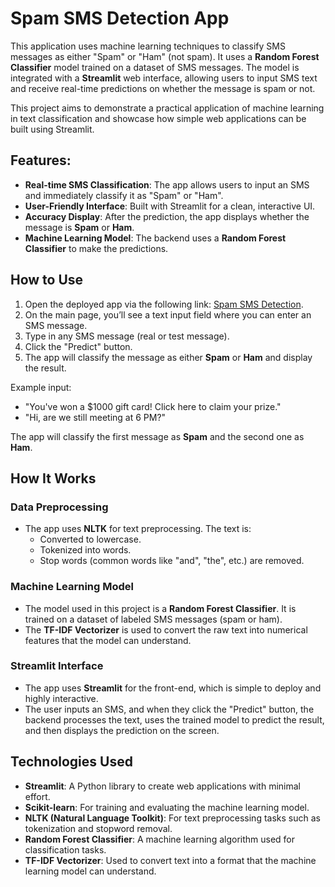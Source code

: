 # Spam SMS Detection App

This application uses machine learning techniques to classify SMS messages as either "Spam" or "Ham" (not spam). It uses a **Random Forest Classifier** model trained on a dataset of SMS messages. The model is integrated with a **Streamlit** web interface, allowing users to input SMS text and receive real-time predictions on whether the message is spam or not.

This project aims to demonstrate a practical application of machine learning in text classification and showcase how simple web applications can be built using Streamlit.


## Features:

- **Real-time SMS Classification**: The app allows users to input an SMS and immediately classify it as "Spam" or "Ham".
- **User-Friendly Interface**: Built with Streamlit for a clean, interactive UI.
- **Accuracy Display**: After the prediction, the app displays whether the message is **Spam** or **Ham**.
- **Machine Learning Model**: The backend uses a **Random Forest Classifier** to make the predictions.


## How to Use

1. Open the deployed app via the following link: [Spam SMS Detection](https://spamsmsdetection-pslhvrqrykjgvrs3b7qev2.streamlit.app/).
2. On the main page, you’ll see a text input field where you can enter an SMS message.
3. Type in any SMS message (real or test message).
4. Click the "Predict" button.
5. The app will classify the message as either **Spam** or **Ham** and display the result.

Example input:
- "You've won a $1000 gift card! Click here to claim your prize."
- "Hi, are we still meeting at 6 PM?"

The app will classify the first message as **Spam** and the second one as **Ham**.


## How It Works

### Data Preprocessing
- The app uses **NLTK** for text preprocessing. The text is:
  - Converted to lowercase.
  - Tokenized into words.
  - Stop words (common words like "and", "the", etc.) are removed.

### Machine Learning Model
- The model used in this project is a **Random Forest Classifier**. It is trained on a dataset of labeled SMS messages (spam or ham).
- The **TF-IDF Vectorizer** is used to convert the raw text into numerical features that the model can understand.

### Streamlit Interface
- The app uses **Streamlit** for the front-end, which is simple to deploy and highly interactive.
- The user inputs an SMS, and when they click the "Predict" button, the backend processes the text, uses the trained model to predict the result, and then displays the prediction on the screen.


## Technologies Used
- **Streamlit**: A Python library to create web applications with minimal effort.
- **Scikit-learn**: For training and evaluating the machine learning model.
- **NLTK (Natural Language Toolkit)**: For text preprocessing tasks such as tokenization and stopword removal.
- **Random Forest Classifier**: A machine learning algorithm used for classification tasks.
- **TF-IDF Vectorizer**: Used to convert text into a format that the machine learning model can understand.
